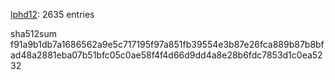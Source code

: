 [lphd12](https://github.com/lphd12): 2635 entries

sha512sum f91a9b1db7a1686562a9e5c717195f97a851fb39554e3b87e26fca889b87b8bfad48a2881eba07b51bfc05c0ae58f4f4d66d9dd4a8e28b6fdc7853d1c0ea5232
